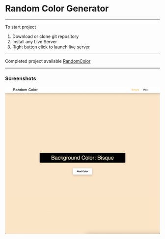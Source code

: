 # Random Color Generator

---

To start project

1. Download or clone git repository
2. Install any Live Server
3. Right button click to launch live server

---

Completed project available [RandomColor](https://malinsp.github.io/randomcolor.github.io/index.html)

---

### Screenshots

![preview](/screenshot.png)
